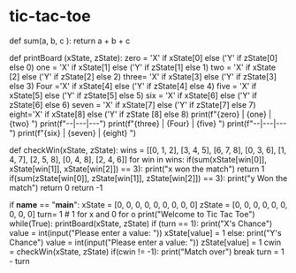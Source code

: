 # tic-tac-toe
def sum(a, b, c ):
    return a + b + c
    
def printBoard (xState, zState):
    zero = 'X' if xState[0] else ('Y' if zState[0] else 0)
    one = 'X' if xState[1] else ('Y' if zState[1] else 1)
    two = 'X' if xState [2] else ('Y' if zState[2] else 2)
    three= 'X' if xState[3] else ('Y' if zState[3] else 3)
    Four ='X' if xState[4] else ('Y' if zState[4] else 4)
    five = 'X' if xState[5] else ('Y' if zState[5] else 5)
    six = 'X' if xState[6] else ('Y' if zState[6] else 6)
    seven = 'X' if xState[7] else ('Y' if zState[7] else 7)
    eight='X' if xState[8] else ('Y' if zState [8] else 8)
    print(f"{zero} | {one} | {two} ")
    print(f"--|---|---")
    print(f"{three} | {Four} | {five} ")
    print(f"--|---|---")
    print(f"{six} | {seven} | {eight} ")


def checkWin(xState, zState):
    wins = [[0, 1, 2], [3, 4, 5], [6, 7, 8], [0, 3, 6], [1, 4, 7], [2, 5, 8], [0, 4, 8], [2, 4, 6]]
    for win in wins:
        if(sum(xState[win[0]], xState[win[1]], xState[win[2]]) == 3):
            print("x won the match")
            return 1
        if(sum(zState[win[0]], zState[win[1]], zState[win[2]]) == 3):
            print("y Won the match")
            return 0
    return -1
    
if __name__ == "__main__":
    xState = [0, 0, 0, 0, 0, 0, 0, 0, 0] 
    zState = [0, 0, 0, 0, 0, 0, 0, 0, 0]
    turn= 1 # 1 for x and 0 for o
    print("Welcome to Tic Tac Toe")
    while(True):
        printBoard(xState, zState)
        if (turn == 1):
            print("X's Chance")
            value = int(input("Please enter a value: "))
            xState[value] = 1
        else:
            print("Y's Chance")
            value = int(input("Please enter a value: "))
            zState[value] = 1
        cwin = checkWin(xState, zState)
        if(cwin != -1):
            print("Match over")
            break
        turn = 1 - turn
